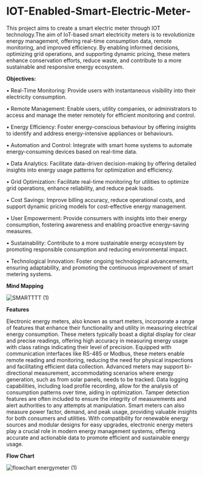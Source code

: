 # IOT-Enabled-Smart-Electric-Meter-

This project aims to create a smart electric meter through IOT technology.The aim of IoT-based smart electricity meters is to revolutionize energy management, offering real-time consumption data, remote monitoring, and improved efficiency. By enabling informed decisions, optimizing grid operations, and supporting dynamic pricing, these meters enhance conservation efforts, reduce waste, and contribute to a more sustainable and responsive energy ecosystem.
  
**Objectives:**

•	Real-Time Monitoring: Provide users with instantaneous visibility into their electricity consumption.

•	Remote Management: Enable users, utility companies, or administrators to access and manage the meter remotely for efficient monitoring and control.

•	Energy Efficiency: Foster energy-conscious behaviour by offering insights to identify and address energy-intensive appliances or behaviours.

•	Automation and Control: Integrate with smart home systems to automate energy-consuming devices based on real-time data.

•	Data Analytics: Facilitate data-driven decision-making by offering detailed insights into energy usage patterns for optimization and efficiency.

•	Grid Optimization: Facilitate real-time monitoring for utilities to optimize grid operations, enhance reliability, and reduce peak loads.

•	Cost Savings: Improve billing accuracy, reduce operational costs, and support dynamic pricing models for cost-effective energy management.

•	User Empowerment: Provide consumers with insights into their energy consumption, fostering awareness and enabling proactive energy-saving measures.

•	Sustainability: Contribute to a more sustainable energy ecosystem by promoting responsible consumption and reducing environmental impact.

•	Technological Innovation: Foster ongoing technological advancements, ensuring adaptability, and promoting the continuous improvement of smart metering systems.

**Mind Mapping**

![SMARTTTT (1)](https://github.com/SachithaCD2003/IoT-based-energy-meter/assets/149662267/4a66ad12-6fc3-4fbe-84c6-8bc7e6e7a3df)

**Features**

Electronic energy meters, also known as smart meters, incorporate a range of features that enhance their functionality and utility in measuring electrical energy consumption. These meters typically boast a digital display for clear and precise readings, offering high accuracy in measuring energy usage with class ratings indicating their level of precision. Equipped with communication interfaces like RS-485 or Modbus, these meters enable remote reading and monitoring, reducing the need for physical inspections and facilitating efficient data collection. Advanced meters may support bi-directional measurement, accommodating scenarios where energy generation, such as from solar panels, needs to be tracked. Data logging capabilities, including load profile recording, allow for the analysis of consumption patterns over time, aiding in optimization. Tamper detection features are often included to ensure the integrity of measurements and alert authorities to any attempts at manipulation. Smart meters can also measure power factor, demand, and peak usage, providing valuable insights for both consumers and utilities. With compatibility for renewable energy sources and modular designs for easy upgrades, electronic energy meters play a crucial role in modern energy management systems, offering accurate and actionable data to promote efficient and sustainable energy usage.

**Flow Chart**

![flowchart energymeter (1)](https://github.com/SachithaCD2003/IoT-based-energy-meter/assets/149662267/7ffde631-6881-434e-a290-713d509cf7c9)
